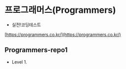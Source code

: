 # 프로그래머스(Programmers)


- 실전!코딩테스트   

[https://programmers.co.kr/](https://programmers.co.kr/)


## Programmers-repo1 

- Level 1. 



